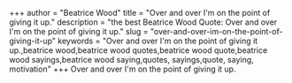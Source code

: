+++
author = "Beatrice Wood"
title = "Over and over I'm on the point of giving it up."
description = "the best Beatrice Wood Quote: Over and over I'm on the point of giving it up."
slug = "over-and-over-im-on-the-point-of-giving-it-up"
keywords = "Over and over I'm on the point of giving it up.,beatrice wood,beatrice wood quotes,beatrice wood quote,beatrice wood sayings,beatrice wood saying,quotes, sayings,quote, saying, motivation"
+++
Over and over I'm on the point of giving it up.
